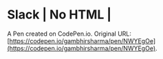 # Slack | No HTML |

A Pen created on CodePen.io. Original URL: [https://codepen.io/gambhirsharma/pen/NWYEgOe](https://codepen.io/gambhirsharma/pen/NWYEgOe).


